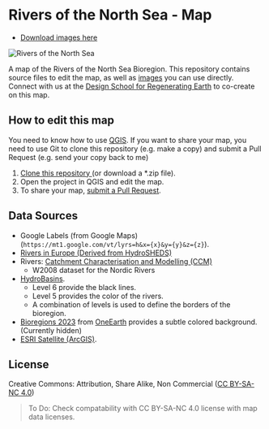 ﻿# Rivers of the North Sea - Map

- [Download images here](https://github.com/markmarijnissen/riversofthenorthseamap/tree/main/images) 

![Rivers of the North Sea](<./images/Rivers of the North Sea.png>)

A map of the Rivers of the North Sea Bioregion. This repository contains source files to edit the map, as well as [images](https://github.com/markmarijnissen/riversofthenorthseamap/tree/main/images) you can use directly. Connect with us at the [Design School for Regenerating Earth](https://design-school-for-regenerating-earth.mn.co/) to co-create on this map.

## How to edit this map

You need to know how to use [QGIS](https://qgis.org/). If you want to share your map, you need to use Git to clone this repository (e.g. make a copy) and submit a Pull Request (e.g. send your copy back to me)

1. [Clone this repository ](https://docs.github.com/en/repositories/creating-and-managing-repositories/cloning-a-repository)(or download a *.zip file).
2. Open the project in QGIS and edit the map.
4. To share your map, [submit a Pull Request](https://docs.github.com/en/pull-requests/collaborating-with-pull-requests/proposing-changes-to-your-work-with-pull-requests/creating-a-pull-request).

## Data Sources

- Google Labels (from Google Maps) (`https://mt1.google.com/vt/lyrs=h&x={x}&y={y}&z={z}`).
- [Rivers in Europe (Derived from HydroSHEDS)](https://data.apps.fao.org/catalog/dataset/e0243940-e5d9-487c-8102-45180cf1a99f/resource/59557e5b-c852-4974-8576-8d954587b102)
- Rivers: [Catchment Characterisation and Modelling (CCM)](https://joint-research-centre.ec.europa.eu/scientific-tools-databases/catchment-characterisation-and-modelling-ccm_en)
    - W2008 dataset for the Nordic Rivers
- [HydroBasins](https://www.hydrosheds.org/products/hydrobasins).
    - Level 6 provide the black lines.
    - Level 5 provides the color of the rivers.
    - A combination of levels is used to define the borders of the bioregion.
- [Bioregions 2023](https://services5.arcgis.com/eWfoLt45Pxgl2X6V/ArcGIS/rest/services/Bioregions_2023/FeatureServer) from [OneEarth](https://www.oneearth.org/bioregions-2023/) provides a subtle colored background. (Currently hidden)
- [ESRI Satellite (ArcGIS)](https://server.arcgisonline.com/ArcGIS/rest/services/World_Imagery/MapServer/).

## License

Creative Commons: Attribution, Share Alike, Non Commercial ([CC BY-SA-NC 4.0](http://creativecommons.org/licenses/by-nc-sa/4.0/deed))

> To Do: Check compatability with CC BY-SA-NC 4.0 license with map data licenses.
